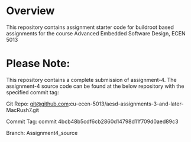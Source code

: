 # Overview

This repository contains assignment starter code for buildroot based assignments for the course Advanced Embedded Software Design, ECEN 5013

# Please Note:

This repository contains a complete submission of assignment-4. The assignment-4 source code can be found at the below repository with the specified commit tag:

Git Repo:     git@github.com:cu-ecen-5013/aesd-assignments-3-and-later-MacRush7.git

Commit Tag:   commit 4bcb48b5cdf6cb2860d14798d11f709d0aed89c3

Branch:       Assignment4_source

